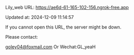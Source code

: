 Lily_web URL: https://ae6d-61-165-102-156.ngrok-free.app

Updated at: 2024-12-09 11:14:57

If you cannot open this URL, the server might be down.

Please contact: 

goley04@foxmail.com Or Wechat:GL_yeaH